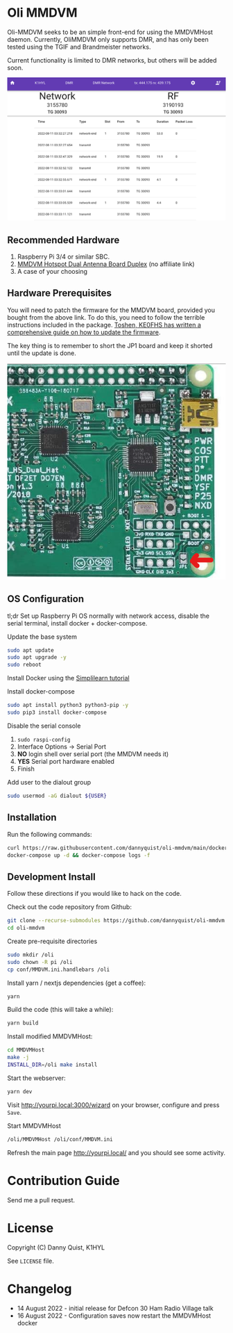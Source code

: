 # Oli MMDVM

Oli-MMDVM seeks to be an simple front-end for using the MMDVMHost daemon. Currently, OliMMDVM 
only supports DMR, and has only been tested using the TGIF and Brandmeister networks.

Current functionality is limited to DMR networks, but others will be added soon.

![img.png](assets/olimmdvm-screenshot.png)

## Recommended Hardware

1. Raspberry Pi 3/4 or similar SBC.
2. [MMDVM Hotspot Dual Antenna Board Duplex](https://www.amazon.com/gp/product/B07XBZYHFC) (no affiliate link)
3. A case of your choosing

## Hardware Prerequisites

You will need to patch the firmware for the MMDVM board, provided you bought from the above link.
To do this, you need to follow the terrible instructions included in the package. [Toshen, KE0FHS has 
written a comprehensive guide on how to update the firmware](https://amateurradionotes.com/firmware.htm).

The key thing is to remember to short the JP1 board and keep it shorted until the update is done.

![img.png](assets/mmdvm-jp1-callout.png)

## OS Configuration

tl;dr Set up Raspberry Pi OS normally with network access, disable the serial terminal, install docker + docker-compose.

Update the base system

```bash
sudo apt update
sudo apt upgrade -y
sudo reboot
```

Install Docker using the [Simplilearn tutorial](https://www.simplilearn.com/tutorials/docker-tutorial/raspberry-pi-docker)

Install docker-compose 
```bash
sudo apt install python3 python3-pip -y
sudo pip3 install docker-compose
```

Disable the serial console
   1. `sudo raspi-config`
   2. Interface Options -> Serial Port
   3. **NO** login shell over serial port (the MMDVM needs it)
   4. **YES** Serial port hardware enabled
   5. Finish

Add user to the dialout group

```bash
sudo usermod -aG dialout ${USER}
```

## Installation

Run the following commands:
```bash
curl https://raw.githubusercontent.com/dannyquist/oli-mmdvm/main/docker-compose.yml -o docker-compose.yml
docker-compose up -d && docker-compose logs -f 
```



## Development Install

Follow these directions if you would like to hack on the code. 

Check out the code repository from Github:

```bash
git clone --recurse-submodules https://github.com/dannyquist/oli-mmdvm.git
cd oli-mmdvm
```

Create pre-requisite directories

```bash
sudo mkdir /oli
sudo chown -R pi /oli
cp conf/MMDVM.ini.handlebars /oli
```

Install yarn / nextjs dependencies (get a coffee):

```bash
yarn
```

Build the code (this will take a while):

```bash
yarn build
```

Install modified MMDVMHost:

```bash
cd MMDVMHost
make -j
INSTALL_DIR=/oli make install
```

Start the webserver:

```bash
yarn dev
```

Visit http://yourpi.local:3000/wizard on your browser, configure and 
press `Save`.

Start MMDVMHost

```bash
/oli/MMDVMHost /oli/conf/MMDVM.ini
```

Refresh the main page http://yourpi.local/ and you should see some activity.

# Contribution Guide

Send me a pull request.

# License
Copyright (C) Danny Quist, K1HYL

See `LICENSE` file.

# Changelog

- 14 August 2022 - initial release for Defcon 30 Ham Radio Village talk
- 16 August 2022 - Configuration saves now restart the MMDVMHost docker 
